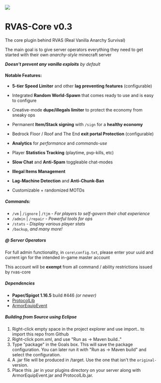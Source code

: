 <a href="https://minecraft-mp.com/server-s287184" target="_blank"><img src="https://minecraft-mp.com/banner-287184.png" border="0"></a>

# RVAS-Core v0.3
The core plugin behind RVAS (Real Vanilla Anarchy Survival)

The main goal is to give server operators everything they need to get started with their own *anarchy-style* minecraft server

_**Doesn't prevent any vanilla exploits** by default_

#### Notable Features:
- **5-tier Speed Limiter** and other **lag preventing features** (configurable)

- Integrated **Random World-Spawn** that comes ready to use and is easy to configure

- Creative-mode **dupe/illegals limiter** to protect the economy from sneaky ops

- Permanent **Item/Stack signing** with `/sign` for a **healthy economy**

- Bedrock Floor / Roof and The End **exit portal Protection** (configurable)

- **Analytics** for *performance* and *commands-use*

- Player **Statistics Tracking** (playtime, pvp-kills, etc)

- **Slow Chat** and **Anti-Spam** toggleable chat-modes

- **Illegal Items Management**

- **Lag-Machine Detection** and **Anti-Chunk-Ban**

- Customizable + randomized MOTDs

##### Commands:
- `/vm` | `/ignore` | `/tjm` - _For players to self-govern their chat experience_
- `/admin` | `/repair` - _Powerful tools for ops_
- `/stats` - _Display various player stats_
- `/backup`,  _and many more!_

##### @ Server Operators
For full admin functionality, in `core\config.txt`, please enter your uuid and current ign for the intended in-game master account

This account will be **exempt** from all command / ability restrictions issued by rvas-core

##### Dependencies

- **Paper/Spigot 1.16.5** build #446 *(or newer)*
- [ProtocolLib](https://github.com/dmulloy2/ProtocolLib/releases/tag/4.6.0)
- [ArmorEquipEvent](https://github.com/Arnuh/ArmorEquipEvent/releases)

##### Building from Source using Eclipse

1. Right-click empty space in the project explorer and use import.. to import this repo from Github
2. Right-click pom.xml, and use "Run as -> Maven build.."
3. Type "package" in the Goals box. This will save the package configuration. You can later run it with "Run as -> Maven build" and select the configuration.
4. A .jar file will be produced in /target. Use the one that isn't the `original-` version.
5. Place this .jar in your plugins directory on your server along with ArmorEquipEvent.jar and ProtocolLib.jar.
